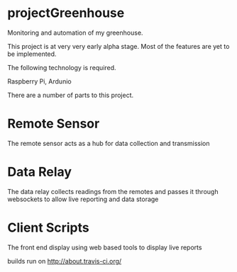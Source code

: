projectGreenhouse
=================

Monitoring and automation of my greenhouse.

This project is at very very early alpha stage. Most of the features are yet to be implemented.


The following technology is required.

Raspberry Pi,
Ardunio


There are a number of parts to this project.

Remote Sensor
=============
The remote sensor acts as a hub for data collection and transmission

Data Relay
==========
The data relay collects readings from the remotes and passes it through
websockets to allow live reporting and data storage

Client Scripts
==============
The front end display using web based tools to display live reports


builds run on http://about.travis-ci.org/
